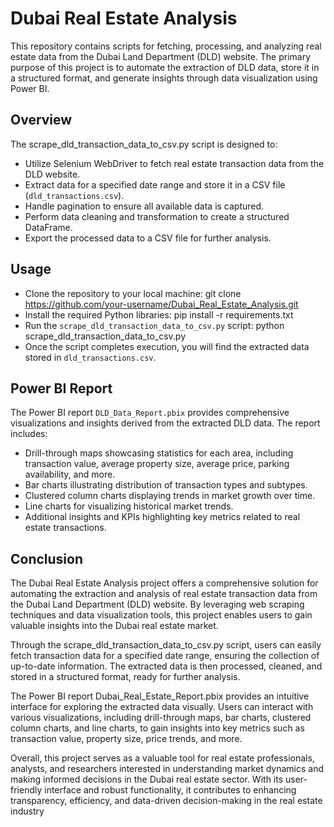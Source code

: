 # Dubai Real Estate Analysis

This repository contains scripts for fetching, processing, and analyzing real estate data from the Dubai Land Department (DLD) website. The primary purpose of this project is to automate the extraction of DLD data, store it in a structured format, and generate insights through data visualization using Power BI.

## Overview

The scrape_dld_transaction_data_to_csv.py script is designed to:

- Utilize Selenium WebDriver to fetch real estate transaction data from the DLD website.
- Extract data for a specified date range and store it in a CSV file (`dld_transactions.csv`).
- Handle pagination to ensure all available data is captured.
- Perform data cleaning and transformation to create a structured DataFrame.
- Export the processed data to a CSV file for further analysis.

## Usage

- Clone the repository to your local machine:
git clone https://github.com/your-username/Dubai_Real_Estate_Analysis.git
- Install the required Python libraries:
pip install -r requirements.txt
- Run the `scrape_dld_transaction_data_to_csv.py` script:
python scrape_dld_transaction_data_to_csv.py
- Once the script completes execution, you will find the extracted data stored in `dld_transactions.csv`.

## Power BI Report

The Power BI report `DLD_Data_Report.pbix` provides comprehensive visualizations and insights derived from the extracted DLD data. The report includes:
- Drill-through maps showcasing statistics for each area, including transaction value, average property size, average price, parking availability, and more.
- Bar charts illustrating distribution of transaction types and subtypes.
- Clustered column charts displaying trends in market growth over time.
- Line charts for visualizing historical market trends.
- Additional insights and KPIs highlighting key metrics related to real estate transactions.

## Conclusion

The Dubai Real Estate Analysis project offers a comprehensive solution for automating the extraction and analysis of real estate transaction data from the Dubai Land Department (DLD) website. By leveraging web scraping techniques and data visualization tools, this project enables users to gain valuable insights into the Dubai real estate market.

Through the scrape_dld_transaction_data_to_csv.py script, users can easily fetch transaction data for a specified date range, ensuring the collection of up-to-date information. The extracted data is then processed, cleaned, and stored in a structured format, ready for further analysis.

The Power BI report Dubai_Real_Estate_Report.pbix provides an intuitive interface for exploring the extracted data visually. Users can interact with various visualizations, including drill-through maps, bar charts, clustered column charts, and line charts, to gain insights into key metrics such as transaction value, property size, price trends, and more.

Overall, this project serves as a valuable tool for real estate professionals, analysts, and researchers interested in understanding market dynamics and making informed decisions in the Dubai real estate sector. With its user-friendly interface and robust functionality, it contributes to enhancing transparency, efficiency, and data-driven decision-making in the real estate industry
